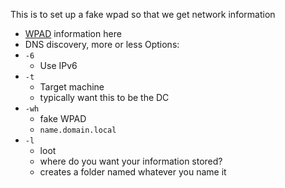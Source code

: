 This is to set up a fake wpad so that we get network information
- [WPAD](https://en.wikipedia.org/wiki/Web_Proxy_Auto-Discovery_Protocol) information here
- DNS discovery, more or less
Options:
- `-6`
	- Use IPv6
- `-t`
	- Target machine
	- typically want this to be the DC
- `-wh`
	- fake WPAD
	- `name.domain.local`
- `-l`
	- loot
	- where do you want your information stored?
	- creates a folder named whatever you name it

